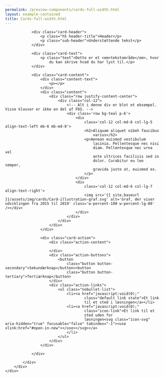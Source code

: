 ```yaml
--- 
permalink: /preview-components/cards-full-width.html
layout: example-contained 
title: Cards-full-width.html
---
```

<div class="container pb-5">
    <div class="row">
        <div class="col-12">
            <div class="card ">

                <div class="card-header">
                    <p class="h5 header-title">Header</p>
                    <p class="sub-header">Understøttende tekst</p>
                </div>

                <div class="card-text">
                    <p class="text">Dette er et <em>tekstområde</em>, hvor
                        du kan skrive hvad du har lyst til.</p>
                </div>

                <div class="card-content">
                    <div class="content-text">
                        <p></p>
                    </div>
                    <div class="content">
                        <div class="row justify-content-center">
                            <div class="col-12">
                                <!-- Alt i denne div er blot et eksempel. Visse klasser er ikke en del af FDS. -->
                                <div class='row bg-teal p-6'>
                                    <div
                                        class='col-12 col-md-6 col-lg-5 align-text-left mb-6 mb-md-0'>
                                        <h2>Aliquam aliquet niboh faucibus
                                            varius</h2>
                                        <p>Aenean euismod vestibulum
                                            lacinia. Pellentesque nec nisi
                                            diam. Pellentesque nec urna vel
                                            ante ultrices facilisis sed in
                                            dolor. Curabitur eu leo semper,
                                            gravida justo at, euismod ex.
                                        </p>
                                    </div>
                                    <div
                                        class='col-12 col-md-6 col-lg-7 align-text-right'>
                                        <img src='{{ site.baseurl }}/assets/img/cards/Card-illustration-graf.svg' alt='Graf, der viser udviklingen fra 2015 til 2019' class='w-percent-100 w-percent-lg-80' /></div>
                                    </div>
                                </div>
                            </div>
                        </div>
                    </div>

                    <div class="card-action">
                        <div class="action-content">

                        </div>
                        <div class="action-buttons">
                            <button
                                class="button button-secondary">Sekundærknap</button><button
                                class="button button-tertiary">Tertiærknap</button>
                        </div>
                        <div class="action-links">
                            <ul class="nobullet-list">
                                <li><a href="javascript:void(0);"
                                        class="default link state">Et link
                                        til et sted i løsningen</a></li>
                                <li><a href="javascript:void(0);"
                                        class="icon-link">Et link til et
                                        sted uden for
                                        løsningen<svg class="icon-svg" aria-hidden="true" focusable="false" tabindex="-1"><use xlink:href="#open-in-new"></use></svg></a>
                                </li>
                            </ul>
                        </div>
                    </div>

                </div>

            </div>
        </div>
    </div>